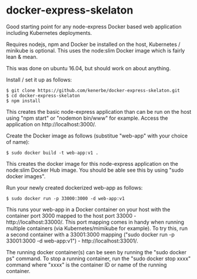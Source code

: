 # docker-express-skelaton
Good starting point for any node-express Docker based web application including
Kubernetes deployments.  

Requires nodejs, npm and Docker be installed on the host, Kubernetes / minikube
is optional.  This uses the node:slim Docker image which is fairly lean & mean.

This was done on ubuntu 16.04, but should work on about anything.

Install / set it up as follows:

    $ git clone https://github.com/kenerbe/docker-express-skelaton.git
    $ cd docker-express-skelaton
    $ npm install

This creates the basic node-express application than can be run on the host
using "npm start" or "nodemon bin/www" for example.  Access the application on
http://localhost:3000/.

Create the Docker image as follows (substitue "web-app" with your choice of name):

    $ sudo docker build -t web-app:v1 .

This creates the docker image for this node-express application on the node:slim
Docker Hub image.  You should be able see this by using "sudo docker images".

Run your newly created dockerized web-app as follows:

    $ sudo docker run -p 33000:3000 -d web-app:v1

This runs your web-app in a Docker container on your host with the container
port 3000 mapped to the host port 33000 - http://localhost:33000/.  This
port mapping comes in handy when running multiple containers (via
Kubernetes/mimikube for example). To try this, run a second container with a
33001:3000 mapping ("sudo docker run -p 33001:3000 -d web-app:v1") - http://localhost:33001/.

The running docker container(s) can be seen by running the "sudo docker ps" command.
To stop a running container, run the "sudo docker stop xxxx" command where "xxxx" is the container ID or name of the running container.
